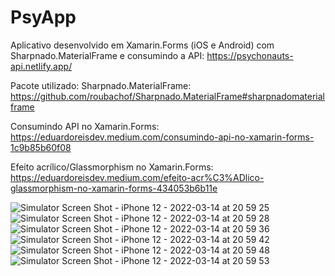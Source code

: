 # PsyApp

Aplicativo desenvolvido em Xamarin.Forms (iOS e Android) com Sharpnado.MaterialFrame e consumindo a API: https://psychonauts-api.netlify.app/

Pacote utilizado: Sharpnado.MaterialFrame: https://github.com/roubachof/Sharpnado.MaterialFrame#sharpnadomaterialframe

Consumindo API no Xamarin.Forms: https://eduardoreisdev.medium.com/consumindo-api-no-xamarin-forms-1c9b85b60f08

Efeito acrílico/Glassmorphism no Xamarin.Forms: https://eduardoreisdev.medium.com/efeito-acr%C3%ADlico-glassmorphism-no-xamarin-forms-434053b6b11e

![Simulator Screen Shot - iPhone 12 - 2022-03-14 at 20 59 25](https://user-images.githubusercontent.com/52722526/158280546-c1621219-cc3b-4e46-844c-4d925e213e99.png)
![Simulator Screen Shot - iPhone 12 - 2022-03-14 at 20 59 28](https://user-images.githubusercontent.com/52722526/158280547-a4ca5a1b-e7ef-4796-bbb9-c6e165f93ef4.png)
![Simulator Screen Shot - iPhone 12 - 2022-03-14 at 20 59 36](https://user-images.githubusercontent.com/52722526/158280552-5c6a0082-826d-4a84-9ad4-952dd5e49ef8.png)
![Simulator Screen Shot - iPhone 12 - 2022-03-14 at 20 59 42](https://user-images.githubusercontent.com/52722526/158280555-c053e438-14f4-4ae4-9c42-f7771101ae16.png)
![Simulator Screen Shot - iPhone 12 - 2022-03-14 at 20 59 48](https://user-images.githubusercontent.com/52722526/158280559-4400e642-758e-47ef-bc22-1e69f3c60ece.png)
![Simulator Screen Shot - iPhone 12 - 2022-03-14 at 20 59 53](https://user-images.githubusercontent.com/52722526/158280563-184ee770-70d3-4d98-8420-4ef661d36dee.png)
